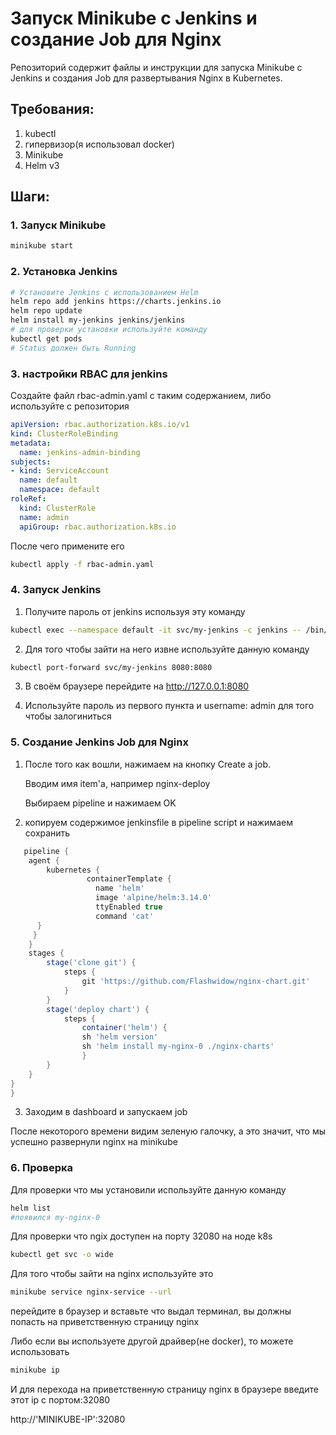 # Запуск Minikube с Jenkins и создание Job для Nginx

Репозиторий содержит файлы и инструкции для запуска Minikube с Jenkins и создания Job для развертывания Nginx в Kubernetes.

## Требования:

1. kubectl
2. гипервизор(я использовал docker)
3. Minikube
4. Helm v3   

## Шаги:

### 1. Запуск Minikube

```bash
minikube start
```
### 2. Установка Jenkins
```bash
# Установите Jenkins с использованием Helm
helm repo add jenkins https://charts.jenkins.io
helm repo update
helm install my-jenkins jenkins/jenkins
# для проверки установки используйте команду
kubectl get pods
# Status должен быть Running
```

### 3. настройки RBAC для jenkins
  Создайте файл rbac-admin.yaml с таким содержанием, либо используйте с репозитория 
  ```yaml
apiVersion: rbac.authorization.k8s.io/v1
kind: ClusterRoleBinding
metadata:
    name: jenkins-admin-binding
subjects:
- kind: ServiceAccount
    name: default
    namespace: default
roleRef:
    kind: ClusterRole
    name: admin
    apiGroup: rbac.authorization.k8s.io
```
После чего примените его
```bash
kubectl apply -f rbac-admin.yaml
```
### 4. Запуск Jenkins

1. Получите пароль от jenkins используя эту команду
```bash
kubectl exec --namespace default -it svc/my-jenkins -c jenkins -- /bin/cat /run/secrets/additional/chart-admin-password && echo
```
2. Для того чтобы зайти на него извне используйте данную команду
```bash
kubectl port-forward svc/my-jenkins 8080:8080
```
3. В своём браузере перейдите на http://127.0.0.1:8080

4. Используйте пароль из первого пункта и username: admin для того чтобы залогиниться

### 5. Создание Jenkins Job для Nginx

1. После того как вошли, нажимаем на кнопку Create a job.

    Вводим имя item'а, например nginx-deploy

    Выбираем pipeline и нажимаем OK

2. копируем содержимое jenkinsfile в pipeline script и нажимаем сохранить
```groovy
   pipeline {
    agent {
        kubernetes {
                 containerTemplate {
                   name 'helm'
                   image 'alpine/helm:3.14.0'
                   ttyEnabled true
                   command 'cat'
      }
     }
    }
    stages {
        stage('clone git') {
            steps {
                git 'https://github.com/Flashwidow/nginx-chart.git'
            }
        }
        stage('deploy chart') {
            steps {
                container('helm') {
                sh 'helm version'
                sh 'helm install my-nginx-0 ./nginx-charts'
                }
        }
    }
}
} 
```
3. Заходим в dashboard и запускаем job

После некоторого времени видим зеленую галочку, а это значит, что мы успешно развернули nginx на minikube

### 6. Проверка
Для проверки что мы установили используйте данную команду
```bash
helm list
#появился my-nginx-0
```
Для проверки что ngix доступен на порту 32080 на ноде k8s
```bash
kubectl get svc -o wide
```
Для того чтобы зайти на nginx используйте это
```bash
minikube service nginx-service --url
```
перейдите в браузер и вставьте что выдал терминал, вы должны попасть на приветственную страницу nginx 

Либо если вы используете другой драйвер(не docker), то можете использовать
```bash
minikube ip
```
И для перехода на приветственную страницу nginx в браузере введите этот ip с портом:32080

http://'MINIKUBE-IP':32080
